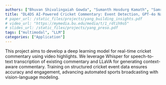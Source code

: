 ```yaml
---
authors: ["Bhuvan Shivalingaiah Gowda", "Sumanth Hosdurg Kamath", "Samritha Aadhi Ravikumar"]
title: "DL4DS AI-Powered Cricket Commentary: Event Detection, GPT-4o Narration, and gTTS Synthesis"
# paper_url: /static_files/projects/yang_building_insights.pdf
# video_url: "https://mymedia.bu.edu/media/t/1_rdtih9o5"
# slides_url: /static_files/projects/yang_preso.pdf
tags: ["multimodal", "LLM"]
categories: ["Application"]
---
```


This project aims to develop a deep learning model for real-time cricket commentary using video highlights. We leverage Whisper for speech-to-text transcription of existing commentary and LLaVA for generating context-aware commentary. Training on structured cricket event data ensures accuracy and engagement, advancing automated sports broadcasting with vision-language modeling.
